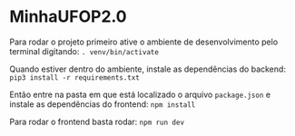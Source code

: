 # MinhaUFOP2.0

Para rodar o projeto primeiro ative o ambiente de desenvolvimento pelo terminal digitando: ``. venv/bin/activate``

Quando estiver dentro do ambiente, instale as dependências do backend: ``pip3 install -r requirements.txt``

Então entre na pasta em que está localizado o arquivo ``package.json`` e instale as dependências do frontend: ``npm install``

Para rodar o frontend basta rodar: ``npm run dev``